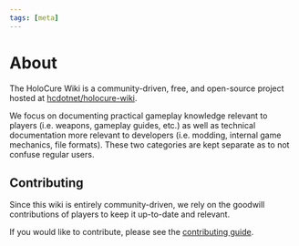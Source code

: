 ```yaml
---
tags: [meta]
---
```


# About

The HoloCure Wiki is a community-driven, free, and open-source project hosted at [hcdotnet/holocure-wiki](https://github.com/hcdotnet/holocure-wiki).

We focus on documenting practical gameplay knowledge relevant to players (i.e. weapons, gameplay guides, etc.) as well as technical documentation more relevant to developers (i.e. modding, internal game mechanics, file formats). These two categories are kept separate as to not confuse regular users.

## Contributing

Since this wiki is entirely community-driven, we rely on the goodwill contributions of players to keep it up-to-date and relevant.

If you would like to contribute, please see the [contributing guide](/docs/meta/contributing.md).
